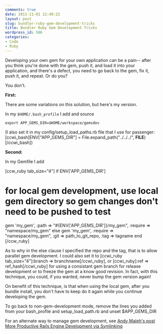 ```yaml
---
comments: true
date: 2011-11-01 12:49:23
layout: post
slug: bundler-ruby-gem-development-tricks
title: Bundler Ruby Gem Development Tricks
wordpress_id: 586
categories:
- Code
- Ruby
---
```


Developing your own gem for your own application can be a pain-- after you think you're done with the gem, push it, and load it into your application, and there's a defect, you need to go back to the gem, fix it, push it, and repeat. Or do you?

You don't.

**First:**

There are some variations on this solution, but here's my version.

In my `$HOME/.bash_profile` I add and source

`export APP_GEMS_DIR=$HOME/workspace/gemsdev`

(I also set it in my config/setup_load_paths.rb file that I use for passenger: [ccwi_bash]ENV["APP_GEMS_DIR"] = File.expand_path("../../../", __FILE__)[/ccwi_bash])

**Second:**

In my Gemfile I add

[ccw_ruby tab_size="4"]
if ENV['APP_GEMS_DIR']
  # for local gem development, use local gem directory so gem changes don't need to be pushed to test
  gem 'my_gem', :path => "#{ENV['APP_GEMS_DIR']}/my_gem", :require => "namespace/my_gem"
else
  gem 'my_gem', :require => "namespace/my_gem", :git => path_to_git_repo, :tag => tagname
end
[/ccw_ruby]

As to why in the else clause I specified the repo and the tag, that is to allow parallel gem development. I could also set it to [ccwi_ruby tab_size="4"]:branch => branchname[/ccwi_ruby], or [ccwi_ruby]:ref => ref_hash[/ccwi_ruby] for using a consistant gem branch for release development or to freeze the gem at a know good revision. In fact, with this technique, you could, if you wanted, never bump the gem version again!

On benefit of this technique, is that when using the local gem, after you bundle install, you don't have to keep do it again while you continue developing the gem.

To go back to non-gem-development mode, remove the lines you added from your bash_profile and setup_load_path.rb and unset $APP_GEMS_DIR

For an alternate way to manage gem development, see [Andy Maleh's post More Productive Rails Engine Development via Symlinking](http://andymaleh.blogspot.com/2011/09/more-productive-rails-engine.html)
